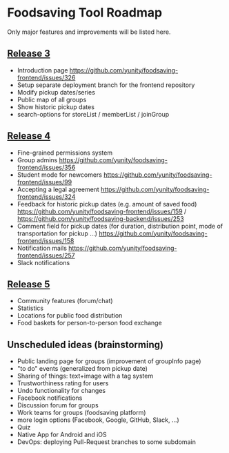 # Foodsaving Tool Roadmap

Only major features and improvements will be listed here.

## [Release 3](https://github.com/yunity/foodsaving-frontend/milestone/7)

- Introduction page https://github.com/yunity/foodsaving-frontend/issues/326
- Setup separate deployment branch for the frontend repository
- Modify pickup dates/series
- Public map of all groups
- Show historic pickup dates
- search-options for storeList / memberList / joinGroup

## [Release 4](https://github.com/yunity/foodsaving-frontend/milestone/9)

- Fine-grained permissions system
- Group admins https://github.com/yunity/foodsaving-frontend/issues/356
- Student mode for newcomers https://github.com/yunity/foodsaving-frontend/issues/99
- Accepting a legal agreement https://github.com/yunity/foodsaving-frontend/issues/324
- Feedback for historic pickup dates (e.g. amount of saved food) https://github.com/yunity/foodsaving-frontend/issues/159 / https://github.com/yunity/foodsaving-backend/issues/253
- Comment field for pickup dates (for duration, distribution point, mode of transportation for pickup ...) https://github.com/yunity/foodsaving-frontend/issues/158
- Notification mails https://github.com/yunity/foodsaving-frontend/issues/257
- Slack notifications

## [Release 5](https://github.com/yunity/foodsaving-frontend/milestone/10)

- Community features (forum/chat) 
- Statistics
- Locations for public food distribution
- Food baskets for person-to-person food exchange

## Unscheduled ideas (brainstorming)

- Public landing page for groups (improvement of groupInfo page)
- "to do" events (generalized from pickup date)
- Sharing of things: text+image with a tag system
- Trustworthiness rating for users
- Undo functionality for changes
- Facebook notifications
- Discussion forum for groups
- Work teams for groups (foodsaving platform)
- more login options (Facebook, Google, GitHub, Slack, ...)
- Quiz
- Native App for Android and iOS
- DevOps: deploying Pull-Request branches to some subdomain

